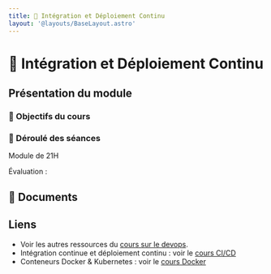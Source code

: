 ```yaml
---
title: 󱃾 Intégration et Déploiement Continu
layout: '@layouts/BaseLayout.astro'
---
```


# 󱃾  Intégration et Déploiement Continu

## Présentation du module

### 🎯 Objectifs du cours

### 📅 Déroulé des séances

Module de 21H

Évaluation :


## 📑 Documents

## Liens

- Voir les autres ressources du [cours sur le devops](/cours/devops).
- Intégration continue et déploiement continu : voir le [cours CI/CD](/cours/ci)
- Conteneurs Docker & Kubernetes : voir le [cours Docker](/cours/docker)

